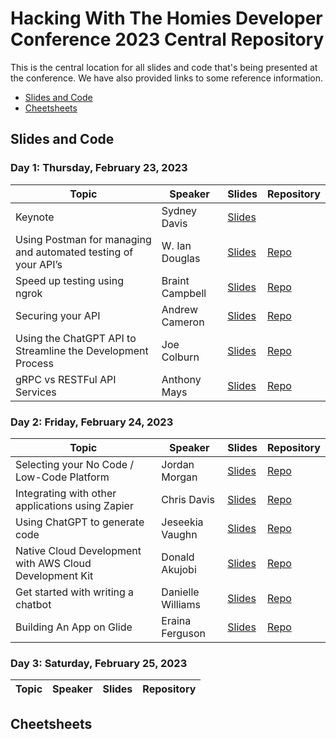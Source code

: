 # Hacking With The Homies Developer Conference 2023 Central Repository

This is the central location for all slides and code that's being presented at the conference.  We have also provided links to some reference information.

- [Slides and Code](#slidesandcode)
- [Cheetsheets](#cheetsheets)

## Slides and Code

### Day 1: Thursday, February 23, 2023

| Topic | Speaker | Slides | Repository |
| ------- | ----- | -------| ---------- |
| Keynote | Sydney Davis |[Slides](https://drive.google.com/file/d/1gHN4f_CWRt6zlVdsUQScX96ZrJ_ENr84/view?usp=sharing)|
| Using Postman for managing and automated testing of your API’s | W. Ian Douglas |[Slides](https://docs.google.com/presentation/d/1GjzWv-b9T_5jGBQhRVjt9MLXFFiZzYUhXSHfNcTZHCQ/edit?usp=sharing)|[Repo](https://github.com/iandouglas/hwthdc2023/blob/main/readme.md)|
| Speed up testing using ngrok| Braint Campbell |[Slides](https://docs.google.com/presentation/d/1Qll5QEnNY3rfbA_bQUkgOBoGDi7smqelpe-GHuI3qqU/edit?usp=sharing)|[Repo](https://github.com/BriantAnthony/hwth-2023-ngrok-demo)|
| Securing your API| Andrew Cameron |[Slides]()|[Repo]()|
| Using the ChatGPT API to Streamline the Development Process| Joe Colburn |[Slides](https://docs.google.com/presentation/d/15wrIfzv70jYayz8Ix38xcpWfo9Qr2S_lu_dOlK1tULc/edit#slide=id.g1f370133cab_1_65)|[Repo](https://github.com/joetech/chatgpt-api-examples)|
| gRPC vs RESTFul API Services| Anthony Mays |[Slides](https://docs.google.com/presentation/d/12srYhDQVXXKbfDm4huNNkdUhRjF24Es49H2vZDew59o/edit#slide=id.g1f347a01a5d_0_0)|[Repo]()|


### Day 2: Friday, February 24, 2023

| Topic | Speaker | Slides | Repository |
| ------- | ----- | -------| ---------- |
| Selecting your No Code / Low-Code Platform|Jordan Morgan |[Slides](https://docs.google.com/presentation/d/1g2V-3uPttHW3LhVK5lsFi8DbPrE1d6EhK1zq4QlR4Tg/edit?usp=sharing)|[Repo](https://github.com/detroitblacktech/hwthdc2023/raw/main/resources/NoCodeCheatSheet.xlsx)|
| Integrating with other applications using Zapier|Chris Davis |[Slides](https://docs.google.com/presentation/d/1LkmYzX-B2xy2HzX5nHwvQNAIfzaoSfPAf9mOnr53AoE/edit?usp=sharing)|[Repo]()|
| Using ChatGPT to generate code|Jeseekia Vaughn |[Slides](https://docs.google.com/presentation/d/1QnEggoqQKCOIDznx_jpoQN0rk1TN3zADzJpxRAPNLkQ/edit?usp=sharing)|[Repo](https://github.com/jeseekia/crawl-walk-run/tree/main/ai/hwth-generating-code-with-chatgpt)|
| Native Cloud Development with AWS Cloud Development Kit |Donald Akujobi|[Slides](https://docs.google.com/presentation/d/1ZIgqfiVmWUd64nLJ7xoevBRTaSBtSvT37hvU81_rTIY/edit?usp=sharing)|[Repo]()|
| Get started with writing a chatbot |Danielle Williams|[Slides](https://docs.google.com/presentation/d/1dkg2c1aO4xBLXYQxgOgnIQ76O9q9MnAq/edit?usp=sharing&ouid=112242851747925518540&rtpof=true&sd=true)|[Repo]()|
| Building An App on Glide |Eraina Ferguson|[Slides](https://docs.google.com/presentation/d/13oI69UgBIXRcOj1OU5hT8dWBBuNO1dFtVe2s-iCKcdE/edit?usp=sharing)|[Repo]()|


### Day 3: Saturday, February 25, 2023

| Topic | Speaker | Slides | Repository |
| ------- | ----- | -------| ---------- |



## Cheetsheets
